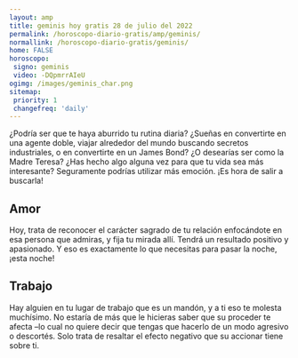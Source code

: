 ```yaml
---
layout: amp
title: geminis hoy gratis 28 de julio del 2022 
permalink: /horoscopo-diario-gratis/amp/geminis/
normallink: /horoscopo-diario-gratis/geminis/
home: FALSE
horoscopo:
 signo: geminis
 video: -DQpmrrAIeU
ogimg: /images/geminis_char.png
sitemap:
 priority: 1
 changefreq: 'daily'
---
```



¿Podría ser que te haya aburrido tu rutina diaria? ¿Sueñas en convertirte en una agente doble, viajar alrededor del mundo buscando secretos industriales, o en convertirte en un James Bond? ¿O desearías ser como la Madre Teresa? ¿Has hecho algo alguna vez para que tu vida sea más interesante? Seguramente podrías utilizar más emoción. ¡Es hora de salir a buscarla!

## Amor

Hoy, trata de reconocer el carácter sagrado de tu relación enfocándote en esa persona que admiras, y fija tu mirada allí. Tendrá un resultado positivo y apasionado. Y eso es exactamente lo que necesitas para pasar la noche, ¡esta noche!

## Trabajo

Hay alguien en tu lugar de trabajo que es un mandón, y a ti eso te molesta muchísimo. No estaría de más que le hicieras saber que su proceder te afecta –lo cual no quiere decir que tengas que hacerlo de un modo agresivo o descortés. Solo trata de resaltar el efecto negativo que su accionar tiene sobre ti.